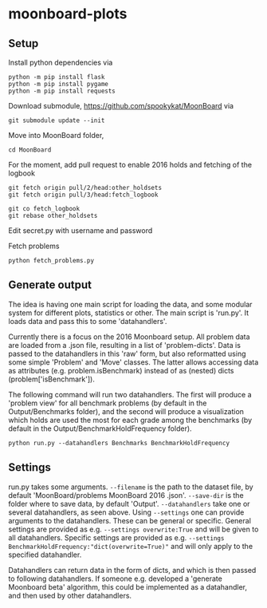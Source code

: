 # moonboard-plots


## Setup
Install python dependencies via
```
python -m pip install flask
python -m pip install pygame
python -m pip install requests
```
Download submodule, https://github.com/spookykat/MoonBoard via
```
git submodule update --init
```
Move into MoonBoard folder,
```
cd MoonBoard
```

For the moment, add pull request to enable 2016 holds and fetching of the logbook
```
git fetch origin pull/2/head:other_holdsets
git fetch origin pull/3/head:fetch_logbook

git co fetch_logbook 
git rebase other_holdsets 
```

Edit secret.py with username and password

Fetch problems
```
python fetch_problems.py 
```

## Generate output
The idea is having one main script for loading the data, and some modular system for different plots, statistics or other. The main script is 'run.py'. It loads data and pass this to some 'datahandlers'.

Currently there is a focus on the 2016 Moonboard setup. All problem data are loaded from a .json file, resulting in a list of 'problem-dicts'. Data is passed to the datahandlers in this 'raw' form, but also reformatted using some simple 'Problem' and 'Move' classes. The latter allows accessing data as attributes (e.g. problem.isBenchmark) instead of as (nested) dicts (problem['isBenchmark']).

The following command will run two datahandlers. The first will produce a 'problem view' for all benchmark problems (by default in the Output/Benchmarks folder), and the second will produce a visualization which holds are used the most for each grade among the benchmarks (by default in the Output/BenchmarkHoldFrequency folder).
```
python run.py --datahandlers Benchmarks BenchmarkHoldFrequency
```

## Settings
run.py takes some arguments. `--filename` is the path to the dataset file, by default 'MoonBoard/problems MoonBoard 2016 .json'. `--save-dir` is the folder where to save data, by default 'Output'. `--datahandlers` take one or several datahandlers, as seen above. Using `--settings` one can provide arguments to the datahandlers. These can be general or specific. General settings are provided as e.g. `--settings overwrite:True` and will be given to all datahandlers. Specific settings are provided as e.g. `--settings BenchmarkHoldFrequency:"dict(overwrite=True)"` and will only apply to the specified datahandler.

Datahandlers can return data in the form of dicts, and which is then passed to following datahandlers. If someone e.g. developed a 'generate Moonboard beta' algorithm, this could be implemented as a datahandler, and then used by other datahandlers.
